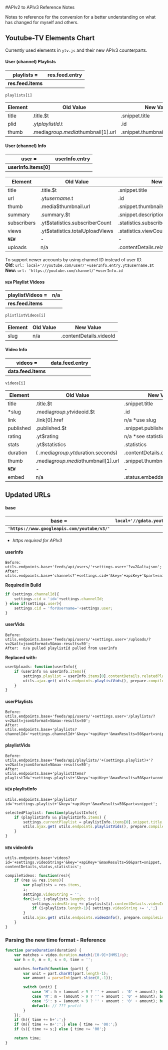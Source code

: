 #APIv2 to APIv3 Reference Notes

Notes to reference for the conversion for a better understanding on what has changed for myself and others.

## Youtube-TV Elements Chart

Currently used elements in `ytv.js` and their new APIv3 counterparts.

#### User (channel) Playlists

playlists = | res.feed.entry
----------- | --------------
 | **res.feed.items**

`playlists[i]`

Element | Old Value | New Value
------- | --------- | ---------
title | .title.$t | .snippet.title
plid | .yt$playlistId.$t | .id
thumb | .media$group.media$thumbnail[1].url | .snippet.thumbnails.medium.url

#### User (channel) Info

user = | userInfo.entry
------ | -------------- 
 | **userInfo.items[0]**

Element | Old Value | New Value
------- | --------- | ---------
title | .title.$t | .snippet.title
url | .yt$username.$t | .id
thumb | .media$thumbnail.url | .snippet.thumbnails.default.url
summary | .summary.$t | .snippet.description
subscribers | .yt$statistics.subscriberCount | .statistics.subscriberCount
views | .yt$statistics.totalUploadViews | .statistics.viewCount
**`NEW`** | - | -
uploads | n/a | .contentDetails.relatedPlaylists.uploads

To support newer accounts by using channel ID instead of user ID.  
**Old:** `url: local+'//youtube.com/user/'+userInfo.entry.yt$username.$t`  
**New:** `url: 'https://youtube.com/channel/'+userInfo.id`

#### `NEW` Playlist Videos

playlistVideos = | n/a
---------------- | ---
 | **res.feed.items**

`plistlistVideos[i]`

Element | Old Value | New Value
------- | --------- | ---------
slug | n/a | .contentDetails.videoId

#### Video Info

videos = | data.feed.entry
-------- | --------------- 
 | **data.feed.items**

`videos[i]`

Element | Old Value | New Value
------- | --------- | ---------
title | .title.$t | .snippet.title
*slug | .media$group.yt$videoid.$t | .id
link | .link[0].href | n/a *use slug
published | .published.$t | .snippet.publishedAt
rating | .yt$rating | n/a *see statistics
stats | .yt$statistics | .statistics
duration | ( .media$group.yt$duration.seconds) | .contentDetails.duration
thumb | .media$group.media$thumbnail[1].url | .snippet.thumbnails.medium.url
**`NEW`** | - | -
embed | n/a | .status.embeddable

## Updated URLs
#### base 

base = | `local+'//gdata.youtube.com/'` 
------ | ----------------------------
 | **`'https://www.googleapis.com/youtube/v3/'`**

* *https required for APIv3*

#### userInfo
```
Before:  
utils.endpoints.base+'feeds/api/users/'+settings.user+'?v=2&alt=json';
After:  
utils.endpoints.base+'channels?'+settings.cid+'&key='+apiKey+'&part=snippet,contentDetails,statistics';
```
**Required in Build**
```javascript
if (settings.channelId){
    settings.cid = 'id='+settings.channelId;
} else if(settings.user){
    settings.cid = 'forUsername='+settings.user;
}
```

#### userVids
```
Before:  
utils.endpoints.base+'feeds/api/users/'+settings.user+'/uploads/?v=2&alt=json&format=5&max-results=50';
After:  n/a pulled playlistId pulled from userInfo
```
**Replaced with:**
```javascript
userUploads: function(userInfo){
    if (userInfo && userInfo.items){
        settings.playlist = userInfo.items[0].contentDetails.relatedPlaylists.uploads;
        utils.ajax.get( utils.endpoints.playlistVids(), prepare.compileVideos );
    }
}
```

#### userPlaylists
```
Before:  
utils.endpoints.base+'feeds/api/users/'+settings.user+'/playlists/?v=2&alt=json&format=5&max-results=50';
After:  
utils.endpoints.base+'playlists?channelId='+settings.channelId+'&key='+apiKey+'&maxResults=50&part=snippet';
```

#### playlistVids
```
Before:  
utils.endpoints.base+'feeds/api/playlists/'+(settings.playlist)+'?v=2&alt=json&format=5&max-results=50';
After:  
utils.endpoints.base+'playlistItems?playlistId='+settings.playlist+'&key='+apiKey+'&maxResults=50&part=contentDetails';
```

#### `NEW` playlistInfo
`utils.endpoints.base+'playlists?id='+settings.playlist+'&key='+apiKey+'&maxResults=50&part=snippet';`
```javascript
selectedPlaylist: function(playlistInfo){
    if (playlistInfo && playlistInfo.items) {
        settings.currentPlaylist = playlistInfo.items[0].snippet.title;
        utils.ajax.get( utils.endpoints.playlistVids(), prepare.compileVideos );
    }
}
```

#### `NEW` videoInfo  
`utils.endpoints.base+'videos?id='+settings.videoString+'&key='+apiKey+'&maxResults=50&part=snippet,contentDetails,status,statistics';`
```javascript
compileVideos: function(res){
    if (res && res.items){
        var playlists = res.items,
        i;
        settings.videoString = '';
        for(i=0; i<playlists.length; i++){
            settings.videoString += playlists[i].contentDetails.videoId;
            if (i<playlists.length-1){ settings.videoString += ',';}
        }
        utils.ajax.get( utils.endpoints.videoInfo(), prepare.compileList );
    }
}
```

### Parsing the new time format - Reference
```javascript
function parseDuration(duration) {
    var matches = video.duration.match(/[0-9]+[HMS]/g);
    var h = 0, m = 0, s = 0, time = '';

    matches.forEach(function (part) {
        var unit = part.charAt(part.length-1);
        var amount = parseInt(part.slice(0,-1));

        switch (unit) {
            case 'H': h = (amount > 9 ? '' + amount : '0' + amount); break;
            case 'M': m = (amount > 9 ? '' + amount : '0' + amount); break;
            case 'S': s = (amount > 9 ? '' + amount : '0' + amount); break;
            default: // ??? profit
        }
    });
    if (h){ time += h+':';}
    if (m){ time += m+':';} else { time += '00:';}
    if (s){ time += s;} else { time += '00';}

    return time;
}
```